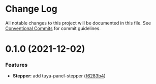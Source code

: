# Change Log

All notable changes to this project will be documented in this file.
See [Conventional Commits](https://conventionalcommits.org) for commit guidelines.

# 0.1.0 (2021-12-02)


### Features

* **Stepper:** add tuya-panel-stepper ([f6283b4](https://github.com/tuya/tuya-panel-kit/commit/f6283b4ace283dab309cb7ef4a7aced64a17ee42))
